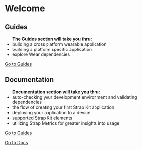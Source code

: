 <h1>Welcome</h1>

<div class='col-xs-12 col-sm-6'>

<h2><i class="icon-notebook"></i> Guides</h2>

<ul class="no-style">
<b>The Guides section will take you thru:</b>
<li><i class="text-green icon-check"></i> building a cross platform wearable application</li>
<li><i class="text-green icon-check"></i> building a platform specific application</li>
<li><i class="text-green icon-check"></i> explore Wear dependencies</li>
</ul>

<a class="btn btn-secondary btn-sm vert-margined" data-toggle="collapse" data-target=".navbar-collapse" href="/guides/strapkit"><i class="icon-notebook"></i> Go to Guides</a>

</div>
<div class='col-xs-12 col-sm-6'>

<h2><i class="icon-api"></i> Documentation</h2>

<ul class="no-style">
<b>Documentation section will take you thru:</b>
<li><i class="text-green icon-check"></i> auto-checking your development environment and validating dependencies</li>
<li><i class="text-green icon-check"></i> the flow of creating your first Strap Kit application</li>
<li><i class="text-green icon-check"></i> deploying your application to a device</li>
<li><i class="text-green icon-check"></i> supported Strap Kit elements</li>
<li><i class="text-green icon-check"></i> utilizing Strap Metrics for greater insights into usage</li>
</ul>
<a class="btn btn-secondary btn-sm" data-toggle="collapse" data-target=".navbar-collapse" href="/guides/strapkit"><i class="icon-notebook"></i> Go to Guides</a>

</div>

<a class="btn btn-secondary btn-sm vert-margined" data-toggle="collapse" data-target=".navbar-collapse" href="/docs/strapkit"><i class="icon-api"></i> Go to Docs</a>

</div>
